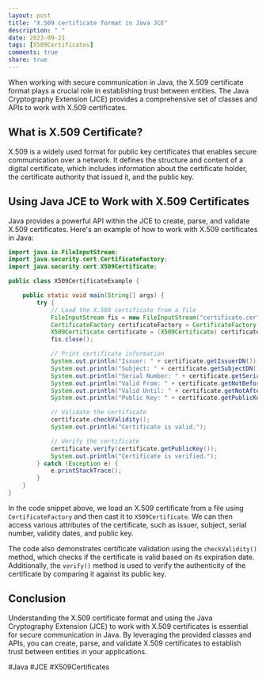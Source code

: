 ```yaml
---
layout: post
title: "X.509 certificate format in Java JCE"
description: " "
date: 2023-09-21
tags: [X509Certificates]
comments: true
share: true
---
```


When working with secure communication in Java, the X.509 certificate format plays a crucial role in establishing trust between entities. The Java Cryptography Extension (JCE) provides a comprehensive set of classes and APIs to work with X.509 certificates.

## What is X.509 Certificate?

X.509 is a widely used format for public key certificates that enables secure communication over a network. It defines the structure and content of a digital certificate, which includes information about the certificate holder, the certificate authority that issued it, and the public key.

## Using Java JCE to Work with X.509 Certificates

Java provides a powerful API within the JCE to create, parse, and validate X.509 certificates. Here's an example of how to work with X.509 certificates in Java:

```java
import java.io.FileInputStream;
import java.security.cert.CertificateFactory;
import java.security.cert.X509Certificate;

public class X509CertificateExample {

    public static void main(String[] args) {
        try {
            // Load the X.509 certificate from a file
            FileInputStream fis = new FileInputStream("certificate.cer");
            CertificateFactory certificateFactory = CertificateFactory.getInstance("X.509");
            X509Certificate certificate = (X509Certificate) certificateFactory.generateCertificate(fis);
            fis.close();

            // Print certificate information
            System.out.println("Issuer: " + certificate.getIssuerDN());
            System.out.println("Subject: " + certificate.getSubjectDN());
            System.out.println("Serial Number: " + certificate.getSerialNumber());
            System.out.println("Valid From: " + certificate.getNotBefore());
            System.out.println("Valid Until: " + certificate.getNotAfter());
            System.out.println("Public Key: " + certificate.getPublicKey());

            // Validate the certificate
            certificate.checkValidity();
            System.out.println("Certificate is valid.");

            // Verify the certificate
            certificate.verify(certificate.getPublicKey());
            System.out.println("Certificate is verified.");
        } catch (Exception e) {
            e.printStackTrace();
        }
    }
}
```

In the code snippet above, we load an X.509 certificate from a file using `CertificateFactory` and then cast it to `X509Certificate`. We can then access various attributes of the certificate, such as issuer, subject, serial number, validity dates, and public key.

The code also demonstrates certificate validation using the `checkValidity()` method, which checks if the certificate is valid based on its expiration date. Additionally, the `verify()` method is used to verify the authenticity of the certificate by comparing it against its public key.

## Conclusion

Understanding the X.509 certificate format and using the Java Cryptography Extension (JCE) to work with X.509 certificates is essential for secure communication in Java. By leveraging the provided classes and APIs, you can create, parse, and validate X.509 certificates to establish trust between entities in your applications.

#Java #JCE #X509Certificates